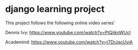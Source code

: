 # django learning project

This project follows the following online video series' 

Dennis Ivy:
https://www.youtube.com/watch?v=PtQiiknWUcI

Academind:
https://www.youtube.com/watch?v=t7DrJqcUviA
